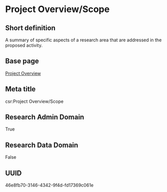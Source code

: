 # Project Overview/Scope
## Short definition
A summary of specific aspects of a research area that are addressed in the proposed activity.
## Base page
[Project Overview](../../Objects/Project%20Overview.md)
## Meta title
csr:Project Overview/Scope
## Research Admin Domain
True
## Research Data Domain
False
## UUID
46e8fb70-3146-4342-9f4d-fd17369c061e
